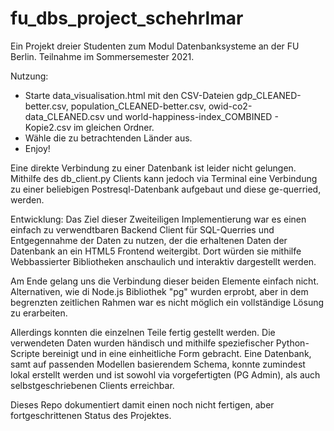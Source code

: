 # fu_dbs_project_schehrlmar
Ein Projekt dreier Studenten zum Modul Datenbanksysteme an der FU Berlin. Teilnahme im Sommersemester 2021.




Nutzung:
- Starte data_visualisation.html mit den CSV-Dateien 
    gdp_CLEANED-better.csv, 
    population_CLEANED-better.csv, 
    owid-co2-data_CLEANED.csv und 
    world-happiness-index_COMBINED - Kopie2.csv 
  im gleichen Ordner.
- Wähle die zu betrachtenden Länder aus.
- Enjoy!


Eine direkte Verbindung zu einer Datenbank ist leider nicht gelungen. 
Mithilfe des db_client.py Clients kann jedoch via Terminal eine Verbindung zu einer beliebigen Postresql-Datenbank aufgebaut und diese ge-querried, werden.

Entwicklung:
Das Ziel dieser Zweiteiligen Implementierung war es einen einfach zu verwendtbaren Backend Client für SQL-Querries und Entgegennahme der Daten zu nutzen, 
der die erhaltenen Daten  der Datenbank an ein HTML5 Frontend weitergibt. 
Dort würden sie mithilfe Webbassierter Bibliotheken anschaulich und interaktiv dargestellt werden.

Am Ende gelang uns die Verbindung dieser beiden Elemente einfach nicht. 
Alternativen, wie di Node.js Bibliothek "pg" wurden erprobt, aber in dem begrenzten zeitlichen Rahmen war es nicht möglich ein vollständige Lösung zu erarbeiten.

Allerdings konnten die einzelnen Teile fertig gestellt werden. 
Die verwendeten Daten wurden händisch und mithilfe speziefischer Python-Scripte bereinigt und in eine einheitliche Form gebracht.
Eine Datenbank, samt auf passenden Modellen basierendem Schema, konnte zumindest lokal erstellt werden und ist sowohl via vorgefertigten (PG Admin), als auch selbstgeschriebenen Clients erreichbar.

Dieses Repo dokumentiert damit einen noch nicht fertigen, aber fortgeschrittenen Status des Projektes.
